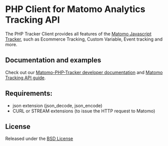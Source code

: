 # PHP Client for Matomo Analytics Tracking API

The PHP Tracker Client provides all features of the [Matomo Javascript Tracker](http://developer.matomo.org/api-reference/tracking-javascript), 
such as Ecommerce Tracking, Custom Variable, Event tracking and more. 

## Documentation and examples 
Check out our [Matomo-PHP-Tracker developer documentation](http://developer.matomo.org/api-reference/PHP-Matomo-Tracker) and 
[Matomo Tracking API guide](http://matomo.org/docs/tracking-api/).

## Requirements:
* json extension (json_decode, json_encode)
* CURL or STREAM extensions (to issue the HTTP request to Matomo)

## License

Released under the [BSD License](http://www.opensource.org/licenses/bsd-license.php)
